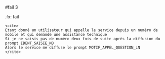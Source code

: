 #fail 3

.fx: fail

	<cite>
	Etant donné un utilisateur qui appelle le service depuis un numéro de mobile et qui demande une assistance technique
	Si je ne saisis pas de numéro deux fois de suite après la diffusion du prompt IDENT_SAISIE_ND
	Alors le service me diffuse le prompt MOTIF_APPEL_QUESTION_LN 
	</cite>

